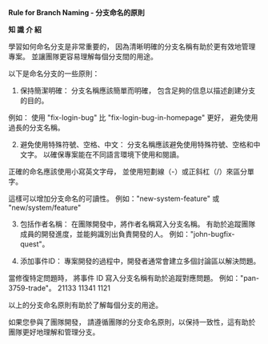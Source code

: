 **Rule for Branch Naming - 分支命名的原則**

**知 識 介 紹**

學習如何命名分支是非常重要的，
因為清晰明確的分支名稱有助於更有效地管理專案。
並讓團隊更容易理解每個分支間的用途。

以下是命名分支的一些原則：

1. 保持簡潔明確： 
分支名稱應該簡單而明確，
包含足夠的信息以描述創建分支的目的。

例如：
使用 "fix-login-bug" 比 
"fix-login-bug-in-homepage" 更好，
避免使用過長的分支名稱。

2. 避免使用特殊符號、空格、中文：
分支名稱應該避免使用特殊符號、空格和中文字。
以確保專案能在不同語言環境下使用和閱讀。

正確的命名應該使用小寫英文字母，
並使用短劃線（-）或正斜杠（/）來區分單字。

這樣可以增加分支命名的可讀性。
例如："new-system-feature" 或 "new/system/feature"

3. 包括作者名稱：
在團隊開發中，將作者名稱寫入分支名稱。
有助於追蹤團隊成員的開發進度，並能夠識別出負責開發的人。
例如："john-bugfix-quest"。

4. 添加事件ID：
專案開發的過程中，開發者通常會建立多個討論區以解決問題。

當修復特定問題時，
將事件 ID 寫入分支名稱有助於追蹤對應問題。
例如："pan-3759-trade"。
21133
11341
1121


以上的分支命名原則有助於了解每個分支的用途。

如果您參與了團隊開發，
請遵循團隊的分支命名原則，以保持一致性，這有助於團隊更好地理解和管理分支。
